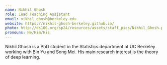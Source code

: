 ```yaml
---
name: Nikhil Ghosh
role: Lead Teaching Assistant
email: nikhil_ghosh@berkeley.edu
website: https://nikhil-ghosh-berkeley.github.io/
photo: http://ds100.org/sp24/resources/assets/staff_pics/Nikhil_Ghosh.png
pronouns: He/Him/His
---
```


Nikhil Ghosh is a PhD student in the Statistics department at UC Berkeley working with Bin Yu and Song Mei. His main research interest is the theory of deep learning.
